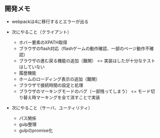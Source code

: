 ## 開発メモ
  * webpackは4に移行するとエラーが出る
  * 次にやること（クライアント）
    * ホバー要素のXPATH取得
    * ブラウザのflash対応（flashゲームの動作確認、一部のページ動作不確認）
    * ブラウザの進む戻る機能の追加（難関） <= 実装はしたが十分なテストはしていない
    * 履歴機能
    * ホームのローディング表示の追加（難関）
    * ブラウザで接続時間の設定と処理
    * ブラウザのマーキングモードのバグ（一部残ってしまう） <= モード切り替え時マーキングを全て消すことで実装

  * 次にやること（サーバ、ユーティリティ）
    * パス関係
    * gulp整理
    * gulpのpromise化

